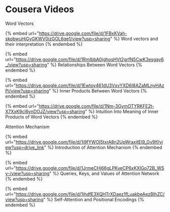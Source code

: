 # Cousera Videos

Word Vectors

{% embed url="https://drive.google.com/file/d/1FBxKVah-skobwuHjGyGKWV0izGOL6qe1/view?usp=sharing" %}
Word vectors and their interpretation
{% endembed %}

{% embed url="https://drive.google.com/file/d/1RmIbbA0ighosHVt2grfN5CwK3esgay6_/view?usp=sharing" %}
Relationships Between Word Vectors
{% endembed %}

{% embed url="https://drive.google.com/file/d/1Ewtoy461dU3VxvYXD6I8AZaMLnyHAzPi/view?usp=sharing" %}
Inner Products Between Word Vectors
{% endembed %}

{% embed url="https://drive.google.com/file/d/1Nm-3GymOTYRKFE2t-X7XxK9cl6ynDOJZ/view?usp=sharing" %}
Intuition Into Meaning of Inner Products of Word Vectors
{% endembed %}

Attention Mechanism

{% embed url="https://drive.google.com/file/d/1i9fYWOl5txrA8n2UpWraxitEl9_Gy9lf/view?usp=drive_link" %}
Introduction of Attention Mechanism
{% endembed %}

{% embed url="https://drive.google.com/file/d/1JrmeCHj66gLPKveCP6xKXlGo72B_WSy-/view?usp=sharing" %}
Queries, Keys, and Values of Attention Network
{% endembed %}

{% embed url="https://drive.google.com/file/d/1jhdfE3XQHTrXDaez1fLuakbeAezBIhZC/view?usp=sharing" %}
Self-Attention and Positional Encodings
{% endembed %}
